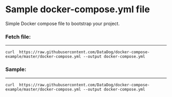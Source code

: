 # Sample docker-compose.yml file
Simple Docker compose file to bootstrap your project.  



### Fetch file:
---
```
curl  https://raw.githubusercontent.com/DataDog/docker-compose-example/master/docker-compose.yml --output docker-compose.yml
```

### Sample:
---
```
curl  https://raw.githubusercontent.com/DataDog/docker-compose-example/master/docker-compose.yml --output docker-compose.yml
```
